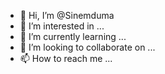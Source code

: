 
- 👋 Hi, I’m @Sinemduma
- 👀 I’m interested in ...
- 🌱 I’m currently learning ...
- 💞️ I’m looking to collaborate on ...
- 📫 How to reach me ...

<!---
Sinemduma/Sinemduma is a ✨ special ✨ repository because its `README.md` (this file) appears on your GitHub profile.
You can click the Preview link to take a look at your changes.
--->

